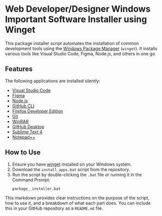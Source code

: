 # Web Developer/Designer Windows Important Software Installer using Winget

This package installer script automates the installation of common development tools using the [Windows Package Manager](https://learn.microsoft.com/en-us/windows/package-manager/winget/) (`winget`). It installs various tools like Visual Studio Code, Figma, Node.js, and others in one go.

## Features

The following applications are installed silently:

- [Visual Studio Code](https://code.visualstudio.com/)
- [Figma](https://www.figma.com/)
- [Node.js](https://nodejs.org/)
- [GitHub CLI](https://cli.github.com/)
- [Firefox Developer Edition](https://www.mozilla.org/firefox/developer/)
- [Git](https://git-scm.com/)
- [WinRAR](https://www.rarlab.com/)
- [GitHub Desktop](https://desktop.github.com/)
- [Sublime Text 4](https://www.sublimetext.com/)
- [Notepad++](https://notepad-plus-plus.org/)

## How to Use

1. Ensure you have [winget](https://learn.microsoft.com/en-us/windows/package-manager/winget/) installed on your Windows system.
2. Download the `install_apps.bat` script from the repository.
3. Run the script by double-clicking the `.bat` file or running it in the Command Prompt:
   ```bash
   package__installer.bat

This markdown provides clear instructions on the purpose of the script, how to use it, and a breakdown of what each part does. You can include this in your GitHub repository as a `README.md` file.
